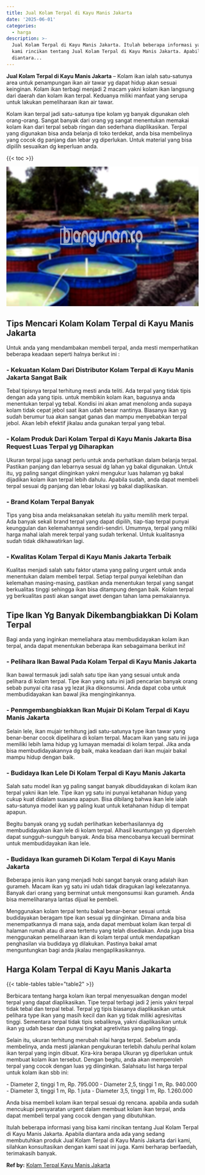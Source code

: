 ```yaml
---
title: Jual Kolam Terpal di Kayu Manis Jakarta
date: '2025-06-01'
categories:
  - harga
description: >-
  Jual Kolam Terpal di Kayu Manis Jakarta. Itulah beberapa informasi yang bisa
  kami rincikan tentang Jual Kolam Terpal di Kayu Manis Jakarta. Apabila
  diantara...
---
```


**Jual Kolam Terpal di Kayu Manis Jakarta** – Kolam ikan ialah satu-satunya area untuk penampungan ikan air tawar yg dapat hidup akan sesuai keinginan. Kolam ikan terbagi menjadi 2 macam yakni kolam ikan langsung dari daerah dan kolam ikan terpal. Keduanya miliki manfaat yang serupa untuk lakukan pemeliharaan ikan air tawar.

Kolam ikan terpal jadi satu-satunya tipe kolam yg banyak digunakan oleh orang-orang. Sangat banyak dari orang yg sangat menentukan memakai kolam ikan dari terpal sebab ringan dan sederhana diaplikasikan. Terpal yang digunakan bisa anda belanja di toko terdekat, anda bisa membelinya yang cocok dg panjang dan lebar yg diperlukan. Untuk material yang bisa dipilih sesuaikan dg keperluan anda.

{{< toc >}}

![Jual Kolam Terpal di Kayu Manis Jakarta](/images/jual-kolam-terpal-42.png)

## Tips Mencari Kolam Kolam Terpal di Kayu Manis Jakarta

Untuk anda yang mendambakan membeli terpal, anda mesti memperhatikan beberapa keadaan seperti halnya berikut ini :

### \- Kekuatan Kolam Dari Distributor Kolam Terpal di Kayu Manis Jakarta Sangat Baik

Tebal tipisnya terpal terhitung mesti anda teliti. Ada terpal yang tidak tipis dengan ada yang tipis. untuk membikin kolam ikan, bagusnya anda menentukan terpal yg tebal. Kondisi ini akan amat menolong anda supaya kolam tidak cepat jebol saat ikan udah besar nantinya. Biasanya ikan yg sudah berumur tua akan sangat ganas dan mampu menyebabkan terpal jebol. Akan lebih efektif jikalau anda gunakan terpal yang tebal.

### \- Kolam Produk Dari Kolam Terpal di Kayu Manis Jakarta Bisa Request Luas Terpal yg Diharapkan

Ukuran terpal juga sanagt perlu untuk anda perhatikan dalam belanja terpal. Pastikan panjang dan lebarnya sesuai dg lahan yg bakal digunakan. Untuk itu, yg paling sangat diinginkan yakni mengukur luas halaman yg bakal dijadikan kolam ikan terpal lebih dahulu. Apabila sudah, anda dapat membeli terpal sesuai dg panjang dan lebar lokasi yg bakal diaplikasikan.

### \- Brand Kolam Terpal Banyak

Tips yang bisa anda melaksanakan setelah itu yaitu memilih merk terpal. Ada banyak sekali brand terpal yang dapat dipilih, tiap-tiap terpal punyai keunggulan dan kelemahannya sendiri-sendiri. Umumnya, terpal yang miliki harga mahal ialah merek terpal yang sudah terkenal. Untuk kualitasnya sudah tidak dikhawatirkan lagi.

### \- Kwalitas Kolam Terpal di Kayu Manis Jakarta Terbaik

Kualitas menjadi salah satu faktor utama yang paling urgent untuk anda menentukan dalam membeli terpal. Setiap terpal punyai kelebihan dan kelemahan masing-masing, pastikan anda menentukan terpal yang sangat berkualitas tinggi sehingga ikan bisa ditampung dengan baik. Kolam terpal yg berkualitas pasti akan sangat awet dengan tahan lama pemakaiannya.

## Tipe Ikan Yg Banyak Dikembangbiakkan Di Kolam Terpal

Bagi anda yang inginkan memeliahara atau membudidayakan kolam ikan terpal, anda dapat menentukan beberapa ikan sebagaimana berikut ini!

### \- Pelihara Ikan Bawal Pada Kolam Terpal di Kayu Manis Jakarta

Ikan bawal termasuk jadi salah satu tipe ikan yang sesuai untuk anda pelihara di kolam terpal. Tipe ikan yang satu ini jadi pencarian banyak orang sebab punyai cita rasa yg lezat jika dikonsumsi. Anda dapat coba untuk membudidayakan kan bawal jika menginginkannya.

### \- Penmgembangbiakkan Ikan Mujair Di Kolam Terpal di Kayu Manis Jakarta

Selain lele, ikan mujair terhitung jadi satu-satunya type ikan tawar yang benar-benar cocok dipelihara di kolam terpal. Macam ikan yang satu ini juga memiliki lebih lama hidup yg lumayan memadai di kolam terpal. Jika anda bisa membudidayakannya dg baik, maka keadaan dari ikan mujair bakal mampu hidup dengan baik.

### \- Budidaya Ikan Lele Di Kolam Terpal di Kayu Manis Jakarta

Salah satu model ikan yg paling sangat banyak dibudidayakan di kolam ikan terpal yakni ikan lele. Tipe ikan yg satu ini punyai ketahanan hidup yang cukup kuat didalam suasana apapun. Bisa dibilang bahwa ikan lele ialah satu-satunya model ikan yg paling kuat untuk ketahanan hidup di tempat apapun.

Begitu banyak orang yg sudah perlihatkan keberhasilannya dg membudidayakan ikan lele di kolam terpal. Alhasil keuntungan yg diperoleh dapat sungguh-sungguh banyak. Anda bisa mencobanya kecuali berminat untuk membudidayakan ikan lele.

### \- Budidaya Ikan gurameh Di Kolam Terpal di Kayu Manis Jakarta

Beberapa jenis ikan yang menjadi hobi sangat banyak orang adalah ikan gurameh. Macam ikan yg satu ini udah tidak diragukan lagi kelezatannya. Banyak dari orang yang berminat untuk mengonsumsi ikan gurameh. Anda bisa memeliharanya lantas dijual ke pembeli.

Menggunakan kolam terpal tentu bakal benar-benar sesuai untuk budidayakan beragam tipe ikan sesuai yg diinginkan. Dimana anda bisa menempatkannya di mana saja, anda dapat membuat kolam ikan terpal di halaman rumah atau di area tertentu yang telah disediakan. Anda juga bisa menggunakan pemeliharaan ikan di kolam terpal untuk mendapatkan penghasilan via budidaya yg dilakukan. Pastinya bakal amat menguntungkan bagi anda jikalau mengaplikasikannya.

## Harga Kolam Terpal di Kayu Manis Jakarta

{{< table-tables table="table2" >}}

Berbicara tentang harga kolam ikan terpal menyesuaikan dengan model terpal yang dapat diaplikasikan. Tipe terpal terbagi jadi 2 jenis yakni terpal tidak tebal dan terpal tebal. Terpal yg tipis biasanya diaplikasikan untuk pelihara type ikan yang masih kecil dan ikan yg tidak miliki agresivitas tinggi. Sementara terpal tidak tipis sebaliknya, yakni diaplikasikan untuk ikan yg udah besar dan punyai tingkat agretivitas yang paling tinggi.

Selain itu, ukuran terhitung merubah nilai harga terpal. Sebelum anda membelinya, anda mesti jalankan pengukuran terlebih dahulu perihal kolam ikan terpal yang ingin dibuat. Kira-kira berapa Ukuran yg diperlukan untuk membuat kolam ikan tersebut. Dengan begitu, anda akan memperoleh terpal yang cocok dengan luas yg diinginkan. Salahsatu list harga terpal untuk kolam ikan sbb ini:

\- Diameter 2, tinggi 1 m, Rp. 795.000 - Diameter 2,5, tinggi 1 m, Rp. 940.000 - Diameter 3, tinggi 1 m, Rp. 1 juta - Diameter 3,5, tinggi 1 m, Rp. 1.260.000

Anda bisa membeli kolam ikan terpal sesuai dg rencana. apabila anda sudah mencukupi persyaratan urgent dalam membuat kolam ikan terpal, anda dapat membeli terpal yang cocok dengan yang dibutuhkan.

Itulah beberapa informasi yang bisa kami rincikan tentang Jual Kolam Terpal di Kayu Manis Jakarta. Apabila diantara anda ada yang sedang membutuhkan produk Jual Kolam Terpal di Kayu Manis Jakarta dari kami, silahkan konsultasikan dengan kami saat ini juga. Kami berharap berfaedah, terimakasih banyak.

**Ref by:** [Kolam Terpal Kayu Manis Jakarta](https://id.wikipedia.org/wiki/Kolam)
